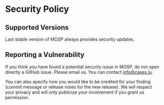 # Security Policy

## Supported Versions

Last stable version of MOSP always provides security updates.

## Reporting a Vulnerability

If you think you have found a potential security issue in MOSP, do not open
directly a GitHub issue. Please email us. You can contact
[info@cases.lu](mailto:info@cases.lu).

You can also specify how you would like to be credited for your finding
(commit message or release notes for the new release). We will
respect your privacy and will only publicize your involvement if you
grant us permission.
